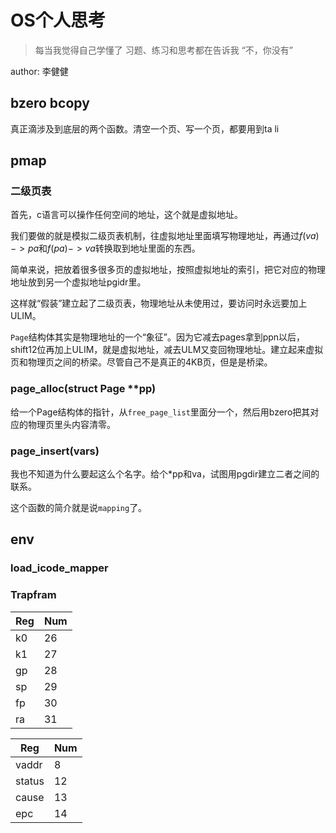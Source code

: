 # OS个人思考

> 每当我觉得自己学懂了
> 习题、练习和思考都在告诉我
> “不，你没有”

author: 李健健

## bzero bcopy

真正滴涉及到底层的两个函数。清空一个页、写一个页，都要用到ta li

## pmap

### 二级页表

首先，c语言可以操作任何空间的地址，这个就是虚拟地址。

我们要做的就是模拟二级页表机制，往虚拟地址里面填写物理地址，再通过$f(va)->pa$和$f(pa)->va$转换取到地址里面的东西。

简单来说，把放着很多很多页的虚拟地址，按照虚拟地址的索引，把它对应的物理地址放到另一个虚拟地址pgidr里。

这样就“假装”建立起了二级页表，物理地址从未使用过，要访问时永远要加上ULIM。

`Page`结构体其实是物理地址的一个“象征”。因为它减去pages拿到ppn以后，shift12位再加上ULIM，就是虚拟地址，减去ULM又变回物理地址。建立起来虚拟页和物理页之间的桥梁。尽管自己不是真正的4KB页，但是是桥梁。

### page_alloc(struct Page \*\*pp)

给一个Page结构体的指针，从`free_page_list`里面分一个，然后用bzero把其对应的物理页里头内容清零。

### page_insert(vars)

我也不知道为什么要起这么个名字。给个\*pp和va，试图用pgdir建立二者之间的联系。

这个函数的简介就是说`mapping`了。

## env

### load_icode_mapper

### Trapfram


| Reg | Num |
| - | - |
| k0 | 26 |
| k1 | 27 |
| gp | 28 |
| sp | 29 |
| fp | 30 |
| ra | 31 |


| Reg | Num |
| - | - |
| vaddr | 8 |
| status | 12 |
| cause | 13 |
| epc | 14 |
